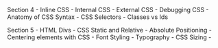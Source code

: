 Section 4
    - Inline CSS
    - Internal CSS
    - External CSS
    - Debugging CSS
    - Anatomy of CSS Syntax
    - CSS Selectors
    - Classes vs Ids

Section 5
    - HTML Divs
    - CSS Static and Relative
    - Absolute Positioning
    - Centering elements with CSS
    - Font Styling
    - Typography
    - CSS Sizing
    - 
